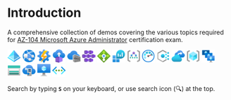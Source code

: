 # Introduction

A comprehensive collection of demos covering the various topics required for [AZ-104 Microsoft Azure Administrator](https://docs.microsoft.com/en-us/learn/certifications/exams/az-104) certification exam.

<img src="icons/ad.svg" width=30 />
<img src="icons/app.svg" width=30 />
<img src="icons/aa.svg" width=30 />
<img src="icons/ci.svg" width=30 />
<img src="icons/acr.svg" width=30 />
<img src="icons/aks.svg" width=30 />
<img src="icons/lb.svg" width=30 />
<img src="icons/log.svg" width=30 />
<img src="icons/mg.svg" width=30 />
<img src="icons/monitor.svg" width=30 />
<img src="icons/policy.svg" width=30 />
<img src="icons/rsv.svg" width=30 />
<img src="icons/rg.svg" width=30 />
<img src="icons/vmss.svg" width=30 />
<img src="icons/storage.svg" width=30 />
<img src="icons/storage-sync.svg" width=30 />
<img src="icons/vm.svg" width=30 />
<img src="icons/vnet.svg" width=30 />

Search by typing **`S`** on your keyboard, or use search icon (🔍) at the top.
